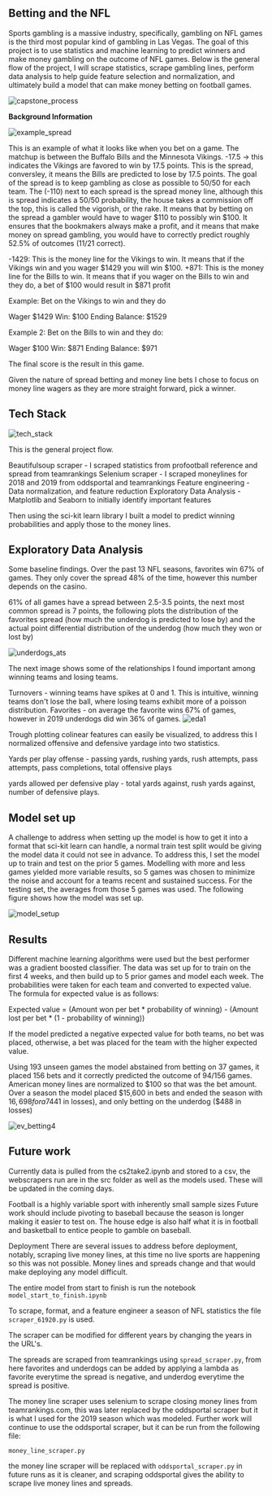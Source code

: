 ## Betting and the NFL

Sports gambling is a massive industry, specifically, gambling on NFL games is the third most popular kind of gambling in Las Vegas. The goal of this project is to use statistics and machine learning to predict winners and make money gambling on the outcome of NFL games. Below is the general flow of the project, I will scrape statistics, scrape gambling lines, perform data analysis to help guide feature selection and normalization, and ultimately build a model that can make money betting on football games.

![capstone_process](https://github.com/rwlink3z8/rlcs2/blob/master/img/capstone_process.png)

**Background Information**

![example_spread](https://github.com/rwlink3z8/rlcs2/blob/master/img/example_spread.png)

This is an example of what it looks like when you bet on a game.
The matchup is between the Buffalo Bills and the Minnesota Vikings.
  -17.5 -> this indicates the Vikings are favored to win by 17.5 points. This is the spread, conversley, it means the Bills are predicted to lose by 17.5 points. The goal of the spread is to keep gambling as close as possible to 50/50 for each team. The (-110) next to each spread is the spread money line, although this is spread indicates a 50/50 probability, the house takes a commission off the top, this is called the vigorish, or the rake. It means that by betting on the spread a gambler would have to wager $110 to possibly win $100. It ensures that the bookmakers always make a profit, and it means that make money on spread gambling, you would have to correctly predict roughly 52.5% of outcomes (11/21 correct).
  
-1429: This is the money line for the Vikings to win. It means that if the Vikings win and you wager $1429 you will win $100.
+871: This is the money line for the Bills to win. It means that if you wager on the Bills to win and they do, a bet of $100 would result in $871 profit

Example: Bet on the Vikings to win and they do

Wager $1429
Win: $100
Ending Balance: $1529

Example 2: Bet on the Bills to win and they do:

Wager $100
Win: $871
Ending Balance: $971

The final score is the result in this game.

Given the nature of spread betting and money line bets I chose to focus on money line wagers as they are more straight forward, pick a winner. 

## Tech Stack

![tech_stack](https://github.com/rwlink3z8/rlcs2/blob/master/img/tech_stack.png)

This is the general project flow. 

Beautifulsoup scraper - I scraped statistics from profootball reference and spread from teamrankings
Selenium scraper - I scraped moneylines for 2018 and 2019 from oddsportal and teamrankings
Feature engineering - Data normalization, and feature reduction
Exploratory Data Analysis - Matplotlib and Seaborn to initially identify important features

Then using the sci-kit learn library I built a model to predict winning probabilities and apply those to the money lines.

## Exploratory Data Analysis


Some baseline findings. Over the past 13 NFL seasons, favorites win 67% of games. They only cover the spread 48% of the time, however this number depends on the casino. 

61% of all games have a spread between 2.5-3.5 points, the next most common spread is 7 points, the following plots the distribution of the favorites spread (how much the underdog is predicted to lose by) and the actual point differential distribution of the underdog (how much they won or lost by)

![underdogs_ats](https://github.com/rwlink3z8/rlcs2/blob/master/img/underdogs_ats.png)

The next image shows some of the relationships I found important among winning teams and losing teams.

Turnovers - winning teams have spikes at 0 and 1. This is intuitive, winning teams don't lose the ball, where losing teams exhibit more of a poisson distribution. 
Favorites - on average the favorite wins 67% of games, however in 2019 underdogs did win 36% of games.
![eda1](https://github.com/rwlink3z8/rlcs2/blob/master/img/eda1.png)

Trough plotting colinear features can easily be visualized, to address this I normalized offensive and defensive yardage into two statistics.

Yards per play offense - passing yards, rushing yards, rush attempts, pass attempts, pass completions, total offensive plays

yards allowed per defensive play - total yards against, rush yards against, number of defensive plays.

## Model set up

A challenge to address when setting up the model is how to get it into a format that sci-kit learn can handle, a normal train test split would be giving the model data it could not see in advance. To address this, I set the model up to train and test on the prior 5 games. Modelling with more and less games yielded more variable results, so 5 games was chosen to minimize the noise and account for a teams recent and sustained success. For the testing set, the averages from those 5 games was used. The following figure shows how the model was set up.

![model_setup](https://github.com/rwlink3z8/rlcs2/blob/master/img/model_setup.png)

## Results

Different machine learning algorithms were used but the best performer was a gradient boosted classifier. The data was set up for to train on the first 4 weeks, and then build up to 5 prior games and model each week. The probabilities were taken for each team and converted to expected value. The formula for expected value is as follows:

Expected value = (Amount won per bet * probability of winning) - (Amount lost per bet * (1 - probability of winning))

If the model predicted a negative expected value for both teams, no bet was placed, otherwise, a bet was placed for the team with the higher expected value. 

Using 193 unseen games the model abstained from betting on 37 games, it placed 156 bets and it correctly predicted the outcome of 94/156 games. American money lines are normalized to $100 so that was the bet amount. Over a season the model placed $15,600 in bets and ended the season with $16,698 for a 7% ROI. The results are plotted as well as two controls over the same time period: only betting on the favorite ($441 in losses), and only betting on the underdog ($488 in losses)

![ev_betting4](https://github.com/rwlink3z8/rlcs2/blob/master/img/ev_betting4.png)

## Future work

Currently data is pulled from the cs2take2.ipynb and stored to a csv, the webscrapers run are in the src folder as well as the models used. These will be updated in the coming days.

Football is a highly variable sport with inherently small sample sizes
Future work should include pivoting to baseball because the season is longer making it easier to test on. The house edge is also half what it is in football and basketball to entice people to gamble on baseball. 



Deployment
There are several issues to address before deployment, notably, scraping live money lines, at this time no live sports are happening so this was not possible. Money lines and spreads change and that would make deploying any model difficult.

The entire model from start to finish is run the notebook `model_start_to_finish.ipynb`

To scrape, format, and a feature engineer a season of NFL statistics the file `scraper_61920.py` is used.

The scraper can be modified for different years by changing the years in the URL's.

The spreads are scraped from teamrankings using `spread_scraper.py`, from here favorites and underdogs can be added by applying a lambda as favorite everytime the spread is negative, and underdog everytime the spread is positive.

The money line scraper uses selenium to scrape closing money lines from teamrankings.com, this was later replaced by the oddsportal scraper but it is what I used for the 2019 season which was modeled. Further work will continue to use the oddsportal scraper, but it can be run from the following file:

`money_line_scraper.py`

the money line scraper will be replaced with  `oddsportal_scraper.py` in future runs as it is cleaner, and scraping oddsportal gives the ability to scrape live money lines and spreads.











